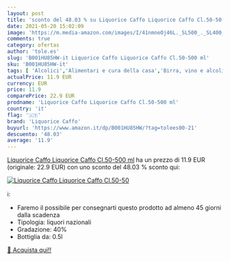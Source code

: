```yaml
---
layout: post
title: 'sconto del 48.03 % su Liquorice Caffo Liquorice Caffo Cl.50-50  '
date: 2021-05-20 15:02:09
image: 'https://m.media-amazon.com/images/I/41nmneOj46L._SL500_._SL400_.jpg'
comments: true
category: ofertas
author: 'tole.es'
slug: 'B001HU85HW-it Liquorice Caffo Liquorice Caffo Cl.50-500 ml'
sku: 'B001HU85HW-it'
tags: [ 'Alcolici','Alimentari e cura della casa','Birra, vino e alcolici','Liquori','liquorice caffo', ]
actualPrice: 11.9 EUR
currency: EUR
price: 11.9
comparePrice: 22.9 EUR
prodname: 'Liquorice Caffo Liquorice Caffo Cl.50-500 ml'
country: 'it'
flag: '🇮🇹'
brand: 'Liquorice Caffo'
buyurl: 'https://www.amazon.it/dp/B001HU85HW/?tag=tolees00-21'
descuento: '48.03'
average: '11.9'
---
```


[Liquorice Caffo Liquorice Caffo Cl.50-500 ml](https://www.amazon.it/dp/B001HU85HW/?tag=tolees00-21) ha un prezzo di 11.9 EUR (originale: 22.9 EUR) con uno sconto del 48.03 % sconto qui:

[![Liquorice Caffo Liquorice Caffo Cl.50-50](https://m.media-amazon.com/images/I/41nmneOj46L._SL500_._SL400_.jpg)](https://www.amazon.it/dp/B001HU85HW/?tag=tolees00-21)

ℹ️:

- Faremo il possibile per consegnarti questo prodotto ad almeno 45 giorni dalla scadenza
- Tipologia: liquori nazionali
- Gradazione: 40%
- Bottiglia da: 0.5l

[🛒 Acquista qui!!](https://www.amazon.it/dp/B001HU85HW/?tag=tolees00-21)
